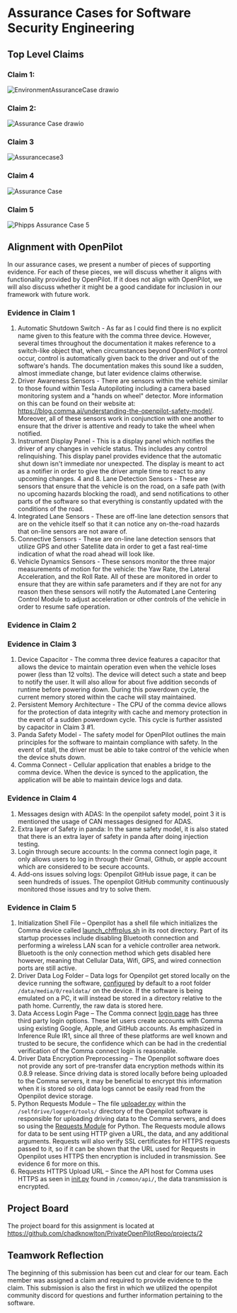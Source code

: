 # Assurance Cases for Software Security Engineering

## Top Level Claims

### Claim 1: 
![EnvironmentAssuranceCase drawio](https://user-images.githubusercontent.com/46686977/136292647-dc19a9c9-02be-4392-a860-9f133fc9f3dd.png)


### Claim 2:
![Assurance Case drawio](https://user-images.githubusercontent.com/47230603/136592114-5a52047a-5f2d-48aa-8557-a5c67b3c27d8.png)


### Claim 3
![Assurancecase3](https://user-images.githubusercontent.com/57100645/136295181-bf942290-c56a-42af-8cea-8197d0d59016.PNG)

### Claim 4
![Assurance Case](https://user-images.githubusercontent.com/25081252/136594875-19aef9ef-aab7-42da-b76a-7ef45d9f9c49.png)



### Claim 5
![Phipps Assurance Case 5](https://user-images.githubusercontent.com/61159481/136259893-4b14075c-74a2-4231-bdd0-7200359b7a8f.png)




## Alignment with OpenPilot
In our assurance cases, we present a number of pieces of supporting evidence. For each of these pieces, we will discuss whether it aligns with functionality provided by OpenPilot. If it does not align with OpenPilot, we will also discuss whether it might be a good candidate for inclusion in our framework with future work.

### Evidence in Claim 1
1. Automatic Shutdown Switch - As far as I could find there is no explicit name given to this feature with the comma three device. However, several times throughout the documentation it makes reference to a switch-like object that, when circumstances beyond OpenPilot's control occur, control is automatically given back to the driver and out of the software's hands. The documentation makes this sound like a sudden, almost immediate change, but later evidence claims otherwise.
2. Driver Awareness Sensors - There are sensors within the vehicle similar to those found within Tesla Autopiloting including a camera based monitoring system and a "hands on wheel" detector. More information on this can be found on their website at: https://blog.comma.ai/understanding-the-openpilot-safety-model/. Moreover, all of these sensors work in conjunction with one another to ensure that the driver is attentive and ready to take the wheel when notified. 
3. Instrument Display Panel - This is a display panel which notifies the driver of any changes in vehicle status. This includes any control relinquishing. This display panel provides evidence that the automatic shut down isn't immediate nor unexpected. The display is meant to act as a notifier in order to give the driver ample time to react to any upcoming changes.
4 and 8. Lane Detection Sensors - These are sensors that ensure that the vehicle is on the road, on a safe path (with no upcoming hazards blocking the road), and send notifications to other parts of the software so that everything is constantly updated with the conditions of the road.
5. Integrated Lane Sensors - These are off-line lane detection sensors that are on the vehicle itself so that it can notice any on-the-road hazards that on-line sensors are not aware of.
6. Connective Sensors - These are on-line lane detection sensors that utilize GPS and other Satellite data in order to get a fast real-time indication of what the road ahead will look like.
7. Vehicle Dynamics Sensors - These sensors monitor the three major measurements of motion for the vehicle: the Yaw Rate, the Lateral Acceleration, and the Roll Rate. All of these are monitored in order to ensure that they are within safe parameters and if they are not for any reason then these sensors will notify the Automated Lane Centering Control Module to adjust acceleration or other controls of the vehicle in order to resume safe operation.

### Evidence in Claim 2


### Evidence in Claim 3
1. Device Capacitor - The comma three device features a capacitor that allows the device to maintain operation even when the vehicle loses power (less than 12 volts). The device will detect such a state and beep to notify the user. It will also allow for about five addition seconds of runtime before powering down. During this powerdown cycle, the current memory stored within the cache will stay maintained.
2. Persistent Memory Architecture -  The CPU of the comma device allows for the protection of data integrity with cache and memory protection in the event of a sudden powerdown cycle. This cycle is further assisted by capacitor in Claim 3 #1. 
3. Panda Safety Model - The safety model for OpenPilot outlines the main principles for the software to maintain compliance with safety. In the event of stall, the driver must be able to take control of the vehicle when the device shuts down.
4. Comma Connect - Cellular application that enables a bridge to the comma device. When the device is synced to the application, the application will be able to maintain device logs and data.

### Evidence in Claim 4
1. Messages design with ADAS: In the openpilot safety model, point 3 it is mentioned the usage of CAN messages designed for ADAS.
2. Extra layer of Safety in panda: In the same safety model, it is also stated that there is an extra layer of safety in panda after doing injection testing.
3. Login through secure accounts: In the comma connect login page, it only allows users to log in through their Gmail, Github, or apple account which are considered to be secure accounts.
4. Add-ons issues solving logs: Openpilot GitHub issue page, it can be seen hundreds of issues. The openpilot GitHub community continuously monitored those issues and try to solve them. 


### Evidence in Claim 5
1. Initialization Shell File – Openpilot has a shell file which initializes the Comma device called [launch_chffrplus.sh](https://github.com/commaai/openpilot/blob/master/launch_chffrplus.sh) in its root directory. Part of its startup processes include disabling Bluetooth connection and performing a wireless LAN scan for a vehicle controller area network. Bluetooth is the only connection method which gets disabled here however, meaning that Cellular Data, Wifi, GPS, and wired connection ports are still active.
2. Driver Data Log Folder – Data logs for Openpilot get stored locally on the device running the software, [configured](https://github.com/commaai/openpilot/blob/master/selfdrive/loggerd/config.py) by default to a root folder `/data/media/0/realdata/` on the device. If the software is being emulated on a PC, it will instead be stored in a directory relative to the path home. Currently, the raw data is stored here.
3. Data Access Login Page – The Comma connect [login page](https://connect.comma.ai/) has three third party login options. These let users create accounts with Comma using existing Google, Apple, and GitHub accounts. As emphasized in Inference Rule IR1, since all three of these platforms are well known and trusted to be secure, the confidence which can be had in the credential verification of the Comma connect login is reasonable.
4. Driver Data Encryption Preprocessing – The Openpilot software does not provide any sort of pre-transfer data encryption methods within its 0.8.9 release. Since driving data is stored locally before being uploaded to the Comma servers, it may be beneficial to encrypt this information when it is stored so old data logs cannot be easily read from the Openpilot device storage.
5. Python Requests Module – The file [uploader.py](https://github.com/commaai/openpilot/blob/master/selfdrive/loggerd/uploader.py) within the `/selfdrive/loggerd/tools/` directory of the Openpilot software is responsible for uploading driving data to the Comma servers, and does so using the [Requests Module](https://docs.python-requests.org/en/latest/user/quickstart/#make-a-request) for Python. The Requests module allows for data to be sent using HTTP given a URL, the data, and any additional arguments. Requests will also verify SSL certificates for HTTPS requests passed to it, so if it can be shown that the URL used for Requests in Openpilot uses HTTPS then encryption is included in transmission. See evidence 6 for more on this.
6. Requests HTTPS Upload URL – Since the API host for Comma uses HTTPS as seen in [init.py](https://github.com/commaai/openpilot/blob/master/common/api/__init__.py) found in `/common/api/`, the data transmission is encrypted.


## Project Board
The project board for this assignment is located at https://github.com/chadknowlton/PrivateOpenPilotRepo/projects/2

## Teamwork Reflection
The beginning of this submission has been cut and clear for our team. Each member was assigned a claim and required to provide evidence to the claim. This submission is also the first in which we utilized the openpilot community discord for questions and further information pertaining to the software.



